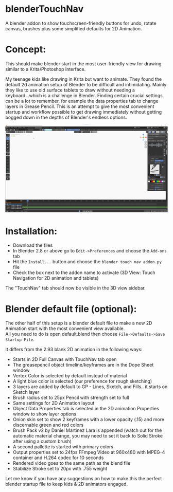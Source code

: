# blenderTouchNav
A blender addon to show touchscreen-friendly buttons for undo, rotate canvas, brushes plus some simplified defaults for 2D Animation.

# Concept:
This should make blender start in the most user-friendly view for drawing similar to a Krita/Photoshop interface.  
  
My teenage kids like drawing in Krita but want to animate.  They found the default 2d animation setup of Blender to be difficult and intimidating.  Mainly they like to use old surface tablets to draw without needing a keyboard...which is a challenge in Blender.  Finding certain crucial settings can be a lot to remember, for example the data properties tab to change layers in Grease Pencil. This is an attempt to give the most convenient startup and workflow possible to get drawing immediately without getting bogged down in the depths of Blender's endless options.  
  
![Screenshot](Screenshot.png)

# Installation:
*  Download the files
*  In Blender 2.8 or above go to `Edit->Preferences` and choose the `Add-ons` tab
*  Hit the `Install...` button and choose the `blender touch nav addon.py` file
*  Check the box next to the addon name to activate (3D View: Touch Navigation for 2D animation and tablets)

The "TouchNav" tab should now be visible in the 3D view sidebar.  

# Blender default file (optional):  
The other half of this setup is a blender default file to make a new 2D Animation start with the most convenient view available.  
All you need to do is open default.blend then choose `File->Defaults->Save Startup File`.  
  
It differs from the 2.93 blank 2D animation in the following ways:
*  Starts in 2D Full Canvas with TouchNav tab open
*  The greasepencil object timeline/keyframes are in the Dope Sheet window
*  Vertex Color is selected by default instead of material
*  A light blue color is selected (our preference for rough sketching)
*  3 layers are added by default to GP - Lines, Sketch, and Fills.. it starts on Sketch layer
*  Brush radius set to 25px Pencil with strength set to full
*  Same settings for 2D Animation layout
*  Object Data Properties tab is selected in the 2D animation Properties window to show layer options
*  Onion skin set to show 2 keyframes with a lower opacity (.15) and more discernable green and red colors
*  Brush Pack v2 by Daniel Martinez Lara is appended (watch out for the automatic material change, you may need to set it back to Solid Stroke after using a custom brush) 
*  A second pallette is started with primary colors
*  Output properties set to 24fps FFmpeg Video at 960x480 with MPEG-4 container and H.264 codec for 10 seconds
*  Rendered video goes to the same path as the blend file
*  Stabilize Stroke set to 20px with .755 weight


Let me know if you have any suggestions on how to make this the perfect blender startup file to keep kids & 2D animators engaged.
